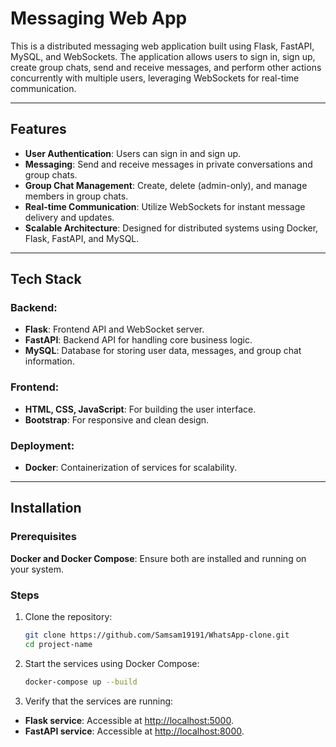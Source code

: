 # Messaging Web App

This is a distributed messaging web application built using Flask, FastAPI, MySQL, and WebSockets. The application allows users to sign in, sign up, create group chats, send and receive messages, and perform other actions concurrently with multiple users, leveraging WebSockets for real-time communication.

---

## Features

* **User Authentication**: Users can sign in and sign up.
* **Messaging**: Send and receive messages in private conversations and group chats.
* **Group Chat Management**: Create, delete (admin-only), and manage members in group chats.
* **Real-time Communication**: Utilize WebSockets for instant message delivery and updates.
* **Scalable Architecture**: Designed for distributed systems using Docker, Flask, FastAPI, and MySQL.

---

## Tech Stack

### Backend:
- **Flask**: Frontend API and WebSocket server.
- **FastAPI**: Backend API for handling core business logic.
- **MySQL**: Database for storing user data, messages, and group chat information.

### Frontend:
- **HTML, CSS, JavaScript**: For building the user interface.
- **Bootstrap**: For responsive and clean design.

### Deployment:
- **Docker**: Containerization of services for scalability.

---

## Installation

### Prerequisites
**Docker and Docker Compose**: Ensure both are installed and running on your system.

### Steps
1. Clone the repository:
   ```bash
   git clone https://github.com/Samsam19191/WhatsApp-clone.git
   cd project-name


2. Start the services using Docker Compose:
   ```bash
   docker-compose up --build
   ```

3. Verify that the services are running:

- **Flask service**: Accessible at [http://localhost:5000](http://localhost:5000).
- **FastAPI service**: Accessible at [http://localhost:8000](http://localhost:8000).

